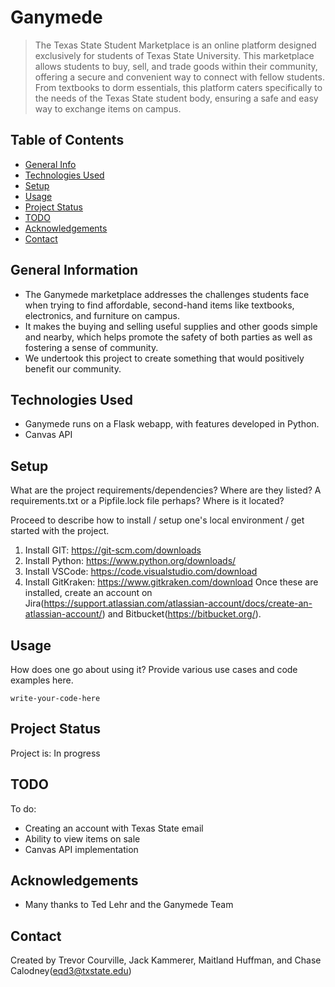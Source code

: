 # Ganymede
> The Texas State Student Marketplace is an online platform designed exclusively for students of Texas State University. This marketplace allows students to buy, sell, and trade goods within their community, offering a secure and convenient way to connect with fellow students. From textbooks to dorm essentials, this platform caters specifically to the needs of the Texas State student body, ensuring a safe and easy way to exchange items on campus.


## Table of Contents
* [General Info](#general-information)
* [Technologies Used](#technologies-used)
* [Setup](#setup)
* [Usage](#usage)
* [Project Status](#project-status)
* [TODO](#TODO)
* [Acknowledgements](#acknowledgements)
* [Contact](#contact)
<!-- * [License](#license) -->


## General Information
- The Ganymede marketplace addresses the challenges students face when trying to find affordable, second-hand items like textbooks, electronics, and furniture on campus.
- It makes the buying and selling useful supplies and other goods simple and nearby, which helps promote the safety of both parties as well as fostering a sense of community.
- We undertook this project to create something that would positively benefit our community.
<!-- You don't have to answer all the questions - just the ones relevant to your project. -->


## Technologies Used
- Ganymede runs on a Flask webapp, with features developed in Python.
- Canvas API


## Setup
What are the project requirements/dependencies? Where are they listed? A requirements.txt or a Pipfile.lock file perhaps? Where is it located?

Proceed to describe how to install / setup one's local environment / get started with the project.
1. Install GIT: https://git-scm.com/downloads
2. Install Python: https://www.python.org/downloads/
3. Install VSCode: https://code.visualstudio.com/download
4. Install GitKraken: https://www.gitkraken.com/download
Once these are installed, create an account on Jira(https://support.atlassian.com/atlassian-account/docs/create-an-atlassian-account/) and Bitbucket(https://bitbucket.org/).



## Usage
How does one go about using it?
Provide various use cases and code examples here.

`write-your-code-here`


## Project Status
Project is: In progress


## TODO
To do:
- Creating an account with Texas State email
- Ability to view items on sale
- Canvas API implementation


## Acknowledgements
- Many thanks to Ted Lehr and the Ganymede Team


## Contact
Created by Trevor Courville, Jack Kammerer, Maitland Huffman, and Chase Calodney(eqd3@txstate.edu)


<!-- Optional -->
<!-- ## License -->
<!-- This project is open source and available under the [... License](). -->

<!-- You don't have to include all sections - just the one's relevant to your project -->
